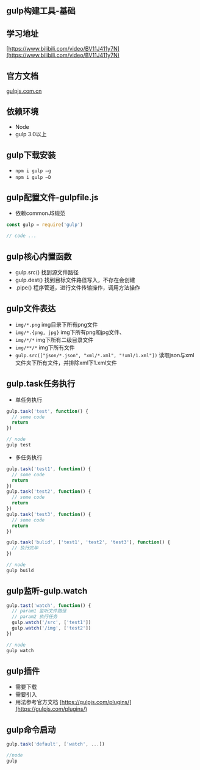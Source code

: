 ## gulp构建工具-基础

## 学习地址

[https://www.bilibili.com/video/BV11J411y7N](https://www.bilibili.com/video/BV11J411y7N)

## 官方文档
[gulpjs.com.cn](gulpjs.com.cn)
## 依赖环境
* Node
* gulp 3.0以上

## gulp下载安装
* `npm i gulp –g`
* `npm i gulp –D`

## gulp配置文件-gulpfile.js
* 依赖commonJS规范

``` js
const gulp = require('gulp')

// code ...
```

## gulp核心内置函数
* gulp.src() 找到源文件路径
* gulp.dest() 找到目标文件路径写入，不存在会创建
* .pipe() 程序管道，进行文件传输操作，调用方法操作

## gulp文件表达
* `img/*.png` img目录下所有png文件
* `img/*.{png, jpg}` img下所有png和jpg文件、
* `img/*/*` img下所有二级目录文件
* `img/**/*` img下所有文件
* `gulp.src(["json/*.json", "xml/*.xml", "!xml/1.xml"])` 读取json与xml文件夹下所有文件，并排除xml下1.xml文件

## gulp.task任务执行
* 单任务执行
``` js
gulp.task('test', function() {
  // some code
  return 
})

// node
gulp test
```

* 多任务执行
``` js
gulp.task('test1', function() {
  // some code
  return 
})
gulp.task('test2', function() {
  // some code
  return 
})
gulp.task('test3', function() {
  // some code
  return 
})

gulp.task('bulid', ['test1', 'test2', 'test3'], function() {
  // 执行完毕
})

// node
gulp build
```

## gulp监听-gulp.watch
``` js
gulp.tast('watch', function() {
  // param1 监听文件路径
  // param2 执行任务
  gulp.watch('/src', ['test1'])
  gulp.watch('/img', ['test2'])
})

// node
gulp watch
```

## gulp插件
* 需要下载
* 需要引入
* 用法参考官方文档 [https://gulpjs.com/plugins/](https://gulpjs.com/plugins/)

## gulp命令启动
``` js
gulp.task('default', ['watch', ...])

//node
gulp
```
